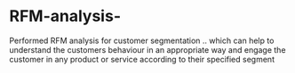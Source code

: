 # RFM-analysis-
Performed RFM analysis for customer segmentation ..
which can help to understand the customers behaviour in an appropriate way and engage the customer in any product or service according to their specified segment 
